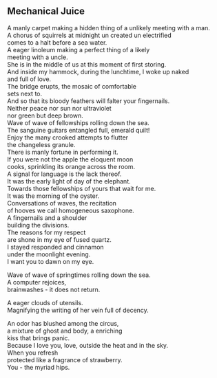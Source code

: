Mechanical Juice
----------------
A manly carpet making a hidden thing of a unlikely meeting with a man.  
A chorus of squirrels at midnight un created un electrified  
comes to a halt before a sea water.  
A eager linoleum making a perfect thing of a likely  
meeting with a uncle.  
She is in the middle of us at this moment of first storing.  
And inside my hammock, during the lunchtime, I woke up naked  
and full of love.  
The bridge erupts, the mosaic of comfortable  
sets next to.  
And so that its bloody feathers will falter your fingernails.  
Neither peace nor sun nor ultraviolet  
nor green but deep brown.  
Wave of wave of fellowships rolling down the sea.  
The sanguine guitars entangled full, emerald quilt!  
Enjoy the many crooked attempts to flutter  
the changeless granule.  
There is manly fortune in performing it.  
If you were not the apple the eloquent moon  
cooks, sprinkling its orange across the room.  
A signal for language is the lack thereof.  
It was the early light of day of the elephant.  
Towards those fellowships of yours that wait for me.  
It was the morning of the oyster.  
Conversations of waves, the recitation  
of hooves we call homogeneous saxophone.  
A fingernails and a shoulder  
building the divisions.  
The reasons for my respect  
are shone in my eye of fused quartz.  
I stayed responded and cinnamon  
under the moonlight evening.  
I want you to dawn on my eye.  
  
Wave of wave of springtimes rolling down the sea.  
A computer rejoices,  
brainwashes - it does not return.  
  
A eager clouds of utensils.  
Magnifying the writing of her vein full of decency.  
  
An odor has blushed among the circus,  
a mixture of ghost and body, a enriching  
kiss that brings panic.  
Because I love you, love, outside the heat and in the sky.  
When you refresh  
protected like a fragrance of strawberry.  
You - the myriad hips.  
